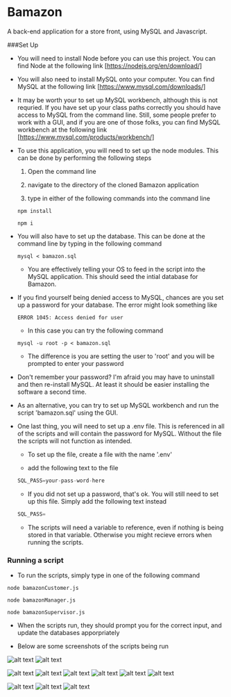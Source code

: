 # Bamazon
A back-end application for a store front, using MySQL and Javascript.

###Set Up

 * You will need to install Node before you can use this project. You can find Node at the following link [https://nodejs.org/en/download/]

 * You will also need to install MySQL onto your computer. You can find MySQL at the following link [https://www.mysql.com/downloads/]

 * It may be worth your to set up MySQL workbench, although this is not requried. If you have set up your class paths correctly you should have access to MySQL from the command line. Still, some people prefer to work with a GUI, and if you are one of those folks, you can find MySQL workbench at the following link [https://www.mysql.com/products/workbench/]

 * To use this application, you will need to set up the node modules. This can be done by performing the following steps
    
    1. Open the command line
    
    2. navigate to the directory of the cloned Bamazon application
    
    3. type in either of the following commands into the command line
    ```
    npm install
    
    npm i
    ```

 * You will also have to set up the database. This can be done at the command line by typing in the following command
    
    ```
    mysql < bamazon.sql
    ```
    
    * You are effectively telling your OS to feed in the script into the MySQL application. This should seed the intial database for Bamazon.

 * If you find yourself being denied access to MySQL, chances are you set up a password for your database. The error might look something like
 
    ```
    ERROR 1045: Access denied for user
    ```

    * In this case you can try the following  command
    
    ```
    mysql -u root -p < bamazon.sql
    ```
    
    * The difference is you are setting the user to 'root' and you will be prompted to enter your password

 * Don't remember your password? I'm afraid you may have to uninstall and then re-install MySQL. At least it should be easier installing the software a second time.

 * As an alternative, you can try to set up MySQL workbench and run the script 'bamazon.sql' using the GUI.

 * One last thing, you will need to set up a .env file. This is referenced in all of the scripts and will contain the password for MySQL. Without the file the scripts will not function as intended.
    
    * To set up the file, create a file with the name '.env'

    * add the following text to the file

    ```javascript
    SQL_PASS=your-pass-word-here
    ```

    * If you did not set up a password, that's ok. You will still need to set up this file. Simply add the following text instead

    ```javascript
    SQL_PASS=
    ```

    * The scripts will need a variable to reference, even if nothing is being stored in that variable. Otherwise you might recieve errors when running the scripts.

### Running a script

 * To run the scripts, simply type in one of the following command

 ```
 node bamazonCustomer.js

 node bamazonManager.js

 node bamazonSupervisor.js
 ```

 * When the scripts run, they should prompt you for the correct input, and update the databases apporpriately

 * Below are some screenshots of the scripts being run

 ![alt text][customer01]
 ![alt text][customer02]

 ![alt text][manager01]
 ![alt text][manager02]
 ![alt text][manager03]
 ![alt text][manager04]
 ![alt text][manager05]
 ![alt text][manager06]

 ![alt text][supervisor01]
 ![alt text][supervisor02]
 ![alt text][supervisor03]

[customer01]: ./images/customer01.PNG "Purchasing a product"
[customer02]: ./images/customer02.PNG "Database is updated after purchasing a product"

[manager01]: ./images/manager01.PNG "Viewing the product list"
[manager02]: ./images/manager02.PNG "Viewing the products that have low inventory"
[manager03]: ./images/manager03.PNG "Adding to the inventory of a product"
[manager04]: ./images/manager04.PNG "Database is updated after adding to the inventory of a product"
[manager05]: ./images/manager05.PNG "Add a new product to the inventory"
[manager06]: ./images/manager06.PNG "Database is updated after adding a new product to the inventory"

[supervisor01]: ./images/supervisor01.PNG "View product sales by department"
[supervisor02]: ./images/supervisor02.PNG "Create a new department"
[supervisor03]: ./images/supervisor03.PNG "Database is updated after creating a new department"